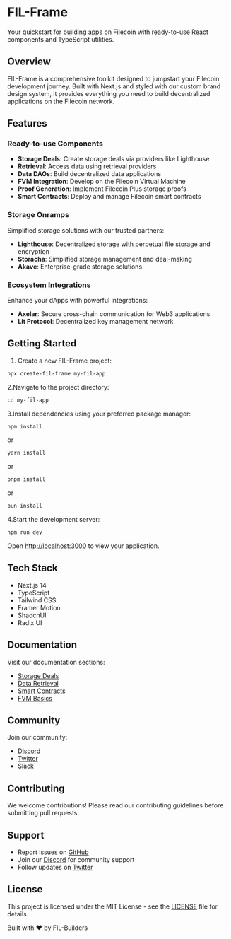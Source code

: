 # FIL-Frame

Your quickstart for building apps on Filecoin with ready-to-use React components and TypeScript utilities.

## Overview

FIL-Frame is a comprehensive toolkit designed to jumpstart your Filecoin development journey. Built with Next.js and styled with our custom brand design system, it provides everything you need to build decentralized applications on the Filecoin network.

## Features

### Ready-to-use Components

- **Storage Deals**: Create storage deals via providers like Lighthouse
- **Retrieval**: Access data using retrieval providers
- **Data DAOs**: Build decentralized data applications
- **FVM Integration**: Develop on the Filecoin Virtual Machine
- **Proof Generation**: Implement Filecoin Plus storage proofs
- **Smart Contracts**: Deploy and manage Filecoin smart contracts

### Storage Onramps

Simplified storage solutions with our trusted partners:

- **Lighthouse**: Decentralized storage with perpetual file storage and encryption
- **Storacha**: Simplified storage management and deal-making
- **Akave**: Enterprise-grade storage solutions

### Ecosystem Integrations

Enhance your dApps with powerful integrations:

- **Axelar**: Secure cross-chain communication for Web3 applications
- **Lit Protocol**: Decentralized key management network

## Getting Started

1. Create a new FIL-Frame project:

```bash
npx create-fil-frame my-fil-app
```

2.Navigate to the project directory:

```bash
cd my-fil-app
```

3.Install dependencies using your preferred package manager:

```bash
npm install
```

or

```bash
yarn install
```

or

```bash
pnpm install
```

or

```bash
bun install
```

4.Start the development server:

```bash
npm run dev
```

Open [http://localhost:3000](http://localhost:3000) to view your application.

## Tech Stack

- Next.js 14
- TypeScript
- Tailwind CSS
- Framer Motion
- ShadcnUI
- Radix UI

## Documentation

Visit our documentation sections:

- [Storage Deals](https://docs.filecoin.io/builder-cookbook/data-storage/store-data)
- [Data Retrieval](https://docs.filecoin.io/builder-cookbook/data-storage/retrieve-data)
- [Smart Contracts](https://docs.filecoin.io/smart-contracts/fundamentals/basics/)
- [FVM Basics](https://docs.filecoin.io/smart-contracts/fundamentals/basics/)

## Community

Join our community:

- [Discord](https://discord.gg/filecoin)
- [Twitter](https://x.com/FILBuilders)
- [Slack](https://filecoin.io/slack)

## Contributing

We welcome contributions! Please read our contributing guidelines before submitting pull requests.

## Support

- Report issues on [GitHub](https://github.com/FIL-Builders/fil-frame/issues)
- Join our [Discord](https://discord.gg/filecoin) for community support
- Follow updates on [Twitter](https://x.com/FILBuilders)

## License

This project is licensed under the MIT License - see the [LICENSE](LICENSE) file for details.

Built with ❤️ by FIL-Builders
